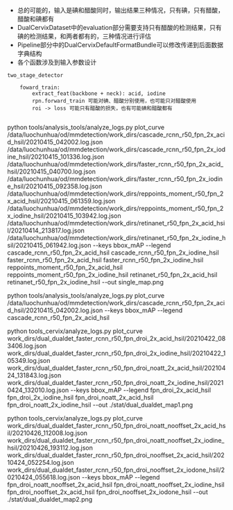 - 总的可能的，输入是碘和醋酸同时，输出结果三种情况，只有碘，只有醋酸，醋酸和碘都有
- DualCervixDataset中的evaluation部分需要支持只有醋酸的检测结果，只有碘的检测结果，和两者都有的，三种情况进行评估
- Pipeline部分中的DualCervixDefaultFormatBundle可以修改传递到后面数据字典结构
- 各个函数涉及到输入参数设计


```
two_stage_detector
    
    foward_train:
        extract_feat(backbone + neck): acid, iodine
        rpn.forward_train 可能对碘、醋酸分别使用，也可能只对醋酸使用
        roi -> loss 可能只有醋酸的损失，也有可能碘和醋酸都有
    

```


python tools/analysis_tools/analyze_logs.py plot_curve /data/luochunhua/od/mmdetection/work_dirs/cascade_rcnn_r50_fpn_2x_acid_hsil/20210415_042002.log.json   /data/luochunhua/od/mmdetection/work_dirs/cascade_rcnn_r50_fpn_2x_iodine_hsil/20210415_101336.log.json /data/luochunhua/od/mmdetection/work_dirs/faster_rcnn_r50_fpn_2x_acid_hsil/20210415_040700.log.json /data/luochunhua/od/mmdetection/work_dirs/faster_rcnn_r50_fpn_2x_iodine_hsil/20210415_092358.log.json /data/luochunhua/od/mmdetection/work_dirs/reppoints_moment_r50_fpn_2x_acid_hsil/20210415_061359.log.json /data/luochunhua/od/mmdetection/work_dirs/reppoints_moment_r50_fpn_2x_iodine_hsil/20210415_103942.log.json /data/luochunhua/od/mmdetection/work_dirs/retinanet_r50_fpn_2x_acid_hsil/20210414_213817.log.json /data/luochunhua/od/mmdetection/work_dirs/retinanet_r50_fpn_2x_iodine_hsil/20210415_061942.log.json --keys bbox_mAP --legend cascade_rcnn_r50_fpn_2x_acid_hsil cascade_rcnn_r50_fpn_2x_iodine_hsil faster_rcnn_r50_fpn_2x_acid_hsil faster_rcnn_r50_fpn_2x_iodine_hsil reppoints_moment_r50_fpn_2x_acid_hsil reppoints_moment_r50_fpn_2x_iodine_hsil retinanet_r50_fpn_2x_acid_hsil retinanet_r50_fpn_2x_iodine_hsil --out single_map.png


python tools/analysis_tools/analyze_logs.py plot_curve /data/luochunhua/od/mmdetection/work_dirs/cascade_rcnn_r50_fpn_2x_acid_hsil/20210415_042002.log.json    --keys bbox_mAP --legend cascade_rcnn_r50_fpn_2x_acid_hsil 

python tools_cervix/analyze_logs.py plot_curve work_dirs/dual_dualdet_faster_rcnn_r50_fpn_droi_2x_acid_hsil/20210422_083406.log.json work_dirs/dual_dualdet_faster_rcnn_r50_fpn_droi_2x_iodine_hsil/20210422_105349.log.json work_dirs/dual_dualdet_faster_rcnn_r50_fpn_droi_noatt_2x_acid_hsil/20210424_131843.log.json work_dirs/dual_dualdet_faster_rcnn_r50_fpn_droi_noatt_2x_iodine_hsil/20210424_132010.log.json  --keys bbox_mAP --legend  fpn_droi_2x_acid_hsil fpn_droi_2x_iodine_hsil fpn_droi_noatt_2x_acid_hsil fpn_droi_noatt_2x_iodine_hsil --out ./stat/dual_dualdet_map1.png



python tools_cervix/analyze_logs.py plot_curve work_dirs/dual_dualdet_faster_rcnn_r50_fpn_droi_noatt_nooffset_2x_acid_hsil/20210426_112008.log.json work_dirs/dual_dualdet_faster_rcnn_r50_fpn_droi_noatt_nooffset_2x_iodine_hsil/20210426_193112.log.json work_dirs/dual_dualdet_faster_rcnn_r50_fpn_droi_nooffset_2x_acid_hsil/20210424_052254.log.json work_dirs/dual_dualdet_faster_rcnn_r50_fpn_droi_nooffset_2x_iodone_hsil/20210424_055618.log.json --keys bbox_mAP --legend   fpn_droi_noatt_nooffset_2x_acid_hsil fpn_droi_noatt_nooffset_2x_iodine_hsil fpn_droi_nooffset_2x_acid_hsil fpn_droi_nooffset_2x_iodone_hsil --out ./stat/dual_dualdet_map2.png